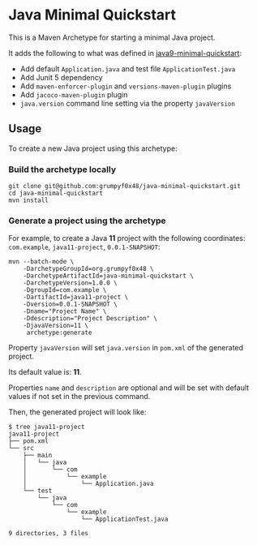 # Java Minimal Quickstart

This is a Maven Archetype for starting a minimal Java project.

It adds the following to what was defined in [java9-minimal-quickstart](https://github.com/spilth/java9-minimal-quickstart):

- Add default `Application.java` and test file `ApplicationTest.java`
- Add Junit 5 dependency
- Add `maven-enforcer-plugin` and `versions-maven-plugin` plugins
- Add `jacoco-maven-plugin` plugin  
- `java.version` command line setting via the property `javaVersion`

## Usage

To create a new Java project using this archetype:

### Build the archetype locally

```console
git clone git@github.com:grumpyf0x48/java-minimal-quickstart.git
cd java-minimal-quickstart
mvn install
```

### Generate a project using the archetype

For example, to create a Java **11** project with the following coordinates: `com.example`, `java11-project`, `0.0.1-SNAPSHOT`:

```console
mvn --batch-mode \
    -DarchetypeGroupId=org.grumpyf0x48 \
    -DarchetypeArtifactId=java-minimal-quickstart \
    -DarchetypeVersion=1.0.0 \
    -DgroupId=com.example \
    -DartifactId=java11-project \
    -Dversion=0.0.1-SNAPSHOT \
    -Dname="Project Name" \
    -Ddescription="Project Description" \
    -DjavaVersion=11 \
     archetype:generate
```

Property `javaVersion` will set `java.version` in `pom.xml` of the generated project.

Its default value is: **11**.

Properties `name` and `description` are optional and will be set with default values if not set in the previous command.

Then, the generated project will look like:

```console
$ tree java11-project
java11-project
├── pom.xml
└── src
    ├── main
    │   └── java
    │       └── com
    │           └── example
    │               └── Application.java
    └── test
        └── java
            └── com
                └── example
                    └── ApplicationTest.java

9 directories, 3 files
```
